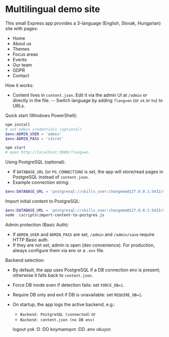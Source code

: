 # Multilingual demo site

This small Express app provides a 3-language (English, Slovak, Hungarian) site with pages:

- Home
- About us
- Themes
- Focus areas
- Events
- Our team
- GDPR
- Contact

How it works:

- Content lives in `content.json`. Edit it via the admin UI at `/admin` or directly in the file.
-- Switch language by adding `?lang=en` (or `sk` or `hu`) to URLs.

Quick start (Windows PowerShell):

```powershell
npm install
# set admin credentials (optional)
$env:ADMIN_USER = 'admin'
$env:ADMIN_PASS = 's3cret'

npm start
# open http://localhost:3000/?lang=en
```

Using PostgreSQL (optional):

- If `DATABASE_URL` (or `PG_CONNECTION`) is set, the app will store/read pages in PostgreSQL instead of `content.json`.
- Example connection string:

```powershell
$env:DATABASE_URL = 'postgresql://skills_user:changeme@127.0.0.1:5432/skillsupslovakia'
```

Import initial content to PostgreSQL:

```powershell
$env:DATABASE_URL = 'postgresql://skills_user:changeme@127.0.0.1:5432/skillsupslovakia'
node .\scripts\import-content-to-postgres.js
```

Admin protection (Basic Auth):

- If `ADMIN_USER` and `ADMIN_PASS` are set, `/admin` and `/admin/save` require HTTP Basic auth.
- If they are not set, admin is open (dev convenience). For production, always configure them via env or a `.env` file.

Backend selection:

- By default, the app uses PostgreSQL if a DB connection env is present; otherwise it falls back to `content.json`.
- Force DB mode even if detection fails: set `FORCE_DB=1`.
- Require DB only and exit if DB is unavailable: set `REQUIRE_DB=1`.
- On startup, the app logs the active backend, e.g.:
	- `Backend: PostgreSQL (connected)` or
	- `Backend: content.json (no DB env)`

	logout yok :D
	:DD
	koymamışım :DD
	.env okuyor. 
	
